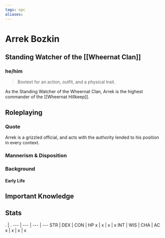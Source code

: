 ```yaml
---
tags: npc
aliases:
---
```

# Arrek Bozkin
## Standing Watcher of the [[Wheernat Clan]]
### he/him

> Boxtext for an action, outfit, and a physical trait.

As the Standing Watcher of the Wheernat Clan, Arrek is the highest commander of the [[Wheernat Hillkeep]].

## Roleplaying
### Quote
Arrek is a grizzled official, and acts with the authority lended to his position in every context.

### Mannerism & Disposition

### Background
#### Early Life

## Important Knowledge


## Stats
. | . 
--- | --- | --- | ---
STR | DEX | CON | HP
x | x | x | x
INT | WIS | CHA | AC
x | x | x | x